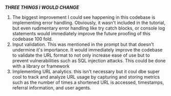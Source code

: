 ***THREE THINGS I WOULD CHANGE***

1. The biggest improvement I could see happening in this codebase is implementing error handling. Obviously, it wasn't included in the tutorial, but even rudimentary error handling like try catch blocks, or console log statements would immediately improve the future proofing of this codebase 100 fold.
2. Input validation. This was mentioned in the prompt but that doesn't undermine it's importance. It would immediately improve the codebase to validate the URL format to not only increase ease of use but to prevent vulnerabilities such as SQL injection attacks. This could be done with a library or framework
3. Implementing URL analytics. this isn't necessary but it coul dbe super cool to track and analyze URL usage by capturing and storing metrics such as the number of times a shortened URL is accessed, timestamps, referral information, and user agents.